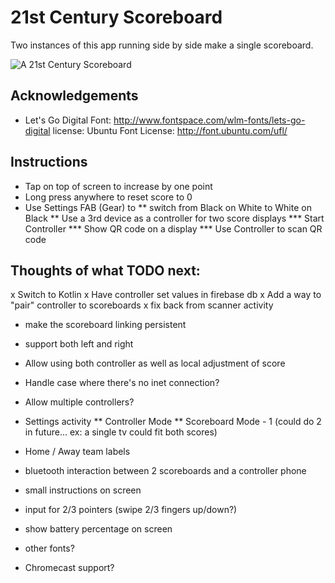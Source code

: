 # 21st Century Scoreboard

Two instances of this app running side by side make a single scoreboard.

![A 21st Century Scoreboard](https://scontent-lax3-1.xx.fbcdn.net/hphotos-xla1/v/t1.0-9/12523922_10153860902787173_5526631497506405450_n.jpg?oh=dd277462fe16fb5443cc0d5d0b760f1f&oe=573370EA)

## Acknowledgements

* Let's Go Digital Font: http://www.fontspace.com/wlm-fonts/lets-go-digital license: Ubuntu Font License: http://font.ubuntu.com/ufl/

## Instructions

* Tap on top of screen to increase by one point
* Long press anywhere to reset score to 0
* Use Settings FAB (Gear) to
** switch from Black on White to White on Black
** Use a 3rd device as a controller for two score displays
*** Start Controller
*** Show QR code on a display
*** Use Controller to scan QR code 


## Thoughts of what TODO next:

x Switch to Kotlin
x Have controller set values in firebase db
x Add a way to "pair" controller to scoreboards
x fix back from scanner activity

* make the scoreboard linking persistent
* support both left and right


* Allow using both controller as well as local adjustment of score


* Handle case where there's no inet connection?
* Allow multiple controllers?
* Settings activity
** Controller Mode
** Scoreboard Mode - 1     (could do 2 in future...   ex: a single tv could fit both scores)

* Home / Away team labels
* bluetooth interaction between 2 scoreboards and a controller phone
* small instructions on screen
* input for 2/3 pointers (swipe 2/3 fingers up/down?)
* show battery percentage on screen
* other fonts?

* Chromecast support?